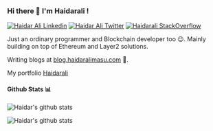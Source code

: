 ### Hi there 👋 I'm Haidarali !

    
[![Haidar Ali Linkedin](https://img.shields.io/badge/LinkedIn-0077B5?style=for-the-badge&logo=linkedin&logoColor=white)](https://www.linkedin.com/in/haidaralimasu/)
[![Haidar Ali Twitter](https://img.shields.io/badge/Twitter-1DA1F2?style=for-the-badge&logo=twitter&logoColor=white)](https://twitter.com/haidaralieth)
[![Haidarali StackOverflow](https://img.shields.io/badge/StackOverflow-F48024?style=for-the-badge&logo=stackoverflow&logoColor=white)](https://stackoverflow.com/users/14995461/haidarali-masu)

Just an ordinary programmer and Blockchain developer too 😉. Mainly building on top of Ethereum and Layer2 solutions.

Writing blogs at [blog.haidaralimasu.com](https://blog.haidaralimasu.com) 📝.

My portfolio [Haidarali](https://haidarali.vercel.app)

#### Github Stats 📊

![Haidar's github stats](https://github-readme-stats.vercel.app/api?username=haidaralimasu&show_icons=true)

![Haidar's github stats](https://github-readme-stats.vercel.app/api/top-langs/?username=haidaralimasu)
